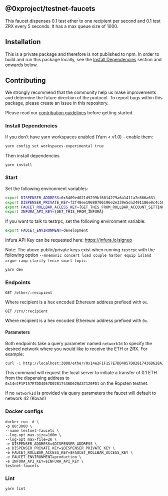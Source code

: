 ## @0xproject/testnet-faucets

This faucet dispenses 0.1 test ether to one recipient per second and 0.1 test ZRX every 5 seconds. It has a max queue size of 1000.

## Installation

This is a private package and therefore is not published to npm. In order to build and run this package locally, see the [Install Dependencies](#Install-Dependencies) section and onwards below.

## Contributing

We strongly recommend that the community help us make improvements and determine the future direction of the protocol. To report bugs within this package, please create an issue in this repository.

Please read our [contribution guidelines](../../CONTRIBUTING.md) before getting started.

### Install Dependencies

If you don't have yarn workspaces enabled (Yarn < v1.0) - enable them:

```bash
yarn config set workspaces-experimental true
```

Then install dependencies

```bash
yarn install
```

### Start

Set the following environment variables:

```bash
export DISPENSER_ADDRESS=0x5409ed021d9299bf6814279a6a1411a7e866a631
export DISPENSER_PRIVATE_KEY=f2f48ee19680706196e2e339e5da3491186e0c4c5030670656b0e0164837257d
export FAUCET_ROLLBAR_ACCESS_KEY={GET_THIS_FROM_ROLLBAR_ACCOUNT_SETTINGS}
export INFURA_API_KEY={GET_THIS_FROM_INFURA}
```

If you want to talk to testrpc, set the following environment variable:

```bash
export FAUCET_ENVIRONMENT=development
```

Infura API Key can be requested here: https://infura.io/signup

Note: The above public/private keys exist when running `testrpc` with the following option `--mnemonic concert load couple harbor equip island argue ramp clarify fence smart topic`.

```bash
yarn dev
```

### Endpoints

`GET /ether/:recipient`

Where recipient is a hex encoded Ethereum address prefixed with `0x`.

`GET /zrx/:recipient`

Where recipient is a hex encoded Ethereum address prefixed with `0x`.

#### Parameters

Both endpoints take a query parameter named `networkId` to specify the desired network where you would like to receive the ETH or ZRX. For example:

```bash
curl -i http://localhost:3000/ether/0x14e2F1F157E7DD4057D02817436D628A37120FD1\?networkId=3
```

This command will request the local server to initiate a transfer of 0.1 ETH from the dispensing address to `0x14e2F1F157E7DD4057D02817436D628A37120FD1` on the Ropsten testnet.

If no `networkId` is provided via query parameters the faucet will default to network 42 (Kovan)

### Docker configs

```
docker run -d \
-p 80:3000 \
--name testnet-faucets \
--log-opt max-size=100m \
--log-opt max-file=20 \
-e DISPENSER_ADDRESS=$DISPENSER_ADDRESS \
-e DISPENSER_PRIVATE_KEY=$DISPENSER_PRIVATE_KEY \
-e FAUCET_ROLLBAR_ACCESS_KEY=$FAUCET_ROLLBAR_ACCESS_KEY \
-e FAUCET_ENVIRONMENT=production \
-e INFURA_API_KEY=$INFURA_API_KEY \
testnet-faucets
```

### Lint

```bash
yarn lint
```
